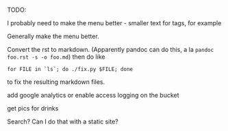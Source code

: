 TODO:

I probably need to make the menu better - smaller text for tags, for example

Generally make the menu better.

Convert the rst to markdown. (Apparently pandoc can do this, a la `pandoc foo.rst -s -o foo.md`)
then do like
```
for FILE in `ls`; do ./fix.py $FILE; done
```
to fix the resulting markdown files.


add google analytics or enable access logging on the bucket

get pics for drinks

Search? Can I do that with a static site?
